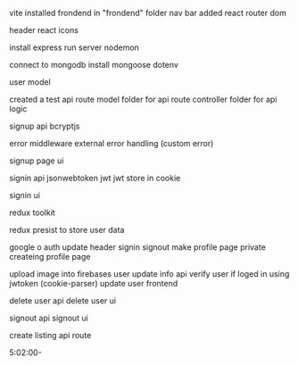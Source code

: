 vite installed 
frondend in "frondend" folder 
nav bar added 
react router dom

header
react icons

install express
run server
nodemon

connect to mongodb
install mongoose
dotenv

user model

created a test api route
model folder for api route
controller folder for api logic

signup api
bcryptjs

error middleware
external error handling (custom error)

signup page ui

signin api
jsonwebtoken jwt
jwt store in cookie

signin ui

redux toolkit

redux presist to store user data

google o auth
update header signin signout
make profile page private
createing profile page

upload image into firebases
user update info api
verify user if loged in using jwtoken (cookie-parser)
update user frontend

delete user api
delete user ui

signout api
signout ui

create listing api route

5:02:00-